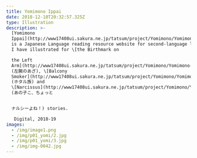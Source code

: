 ```yaml
---
title: Yomimono Ippai
date: 2018-12-10T20:32:57.325Z
type: Illustration
description: >-
  [Yomimono
  Ippai](http://www17408ui.sakura.ne.jp/tatsum/project/Yomimono/Yomimono-ippai/yomimono.html)
  is a Japanese Language reading resource website for second-language learners.
  I have illustrated for \[the Birthmark on

  the Left
  Arm](http://www17408ui.sakura.ne.jp/tatsum/project/Yomimono/Yomimono-ippai/yomimono/PDF_level_3/R_Birth-mark_on_the_left_arm_L3.pdf)
  (左腕のあざ), \[Balcony
  Smoker](http://www17408ui.sakura.ne.jp/tatsum/project/Yomimono/Yomimono-ippai/yomimono/PDF_level_2/R_balcony-smoker_L2.pdf)
  (ホタル族) and
  \[Narcissus](http://www17408ui.sakura.ne.jp/tatsum/project/Yomimono/Yomimono-ippai/yomimono/PDF_level_2/R_Narcissist_L2.pdf)
  (あの子こ、ちょっと


  ナルシーよね！) stories. 

   Digital, 2018-19
images:
  - /img/image1.png
  - /img/p01_yomi/2.jpg
  - /img/p01_yomi/3.jpg
  - /img/img-0042.jpg
---
```


